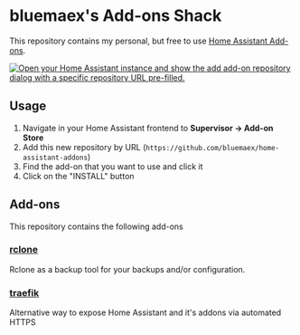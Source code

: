 # bluemaex's Add-ons Shack

This repository contains my personal, but free to use [Home Assistant Add-ons](https://www.home-assistant.io/addons/).

[![Open your Home Assistant instance and show the add add-on repository dialog with a specific repository URL pre-filled.](https://my.home-assistant.io/badges/supervisor_add_addon_repository.svg)](https://my.home-assistant.io/redirect/supervisor_add_addon_repository/?repository_url=https%3A%2F%2Fgithub.com%2Fbluemaex%2Fhome-assistant-addons)

## Usage

1. Navigate in your Home Assistant frontend to **Supervisor -> Add-on Store**
2. Add this new repository by URL (`https://github.com/bluemaex/home-assistant-addons`)
3. Find the add-on that you want to use and click it
4. Click on the "INSTALL" button

## Add-ons

This repository contains the following add-ons

### [rclone](./rclone)

Rclone as a backup tool for your backups and/or configuration.

### [traefik](./traefik)

Alternative way to expose Home Assistant and it's addons via automated HTTPS
